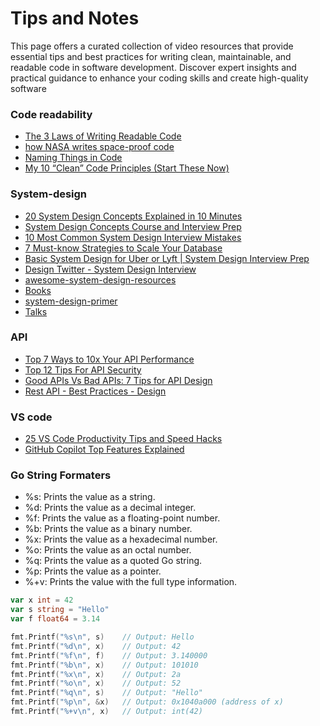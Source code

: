 # Tips and Notes


This page offers a curated collection of video resources that provide essential tips and best practices for writing 
clean, maintainable, and readable code in software development. Discover expert insights and practical guidance to 
enhance your coding skills and create high-quality software

### Code readability 
 - [The 3 Laws of Writing Readable Code](https://www.youtube.com/watch?v=-AzSRHiV9Cc)
 - [how NASA writes space-proof code](https://www.youtube.com/watch?v=GWYhtksrmhE)
 - [Naming Things in Code](https://www.youtube.com/watch?v=-J3wNP6u5YU)
 - [My 10 “Clean” Code Principles (Start These Now)](https://www.youtube.com/watch?v=wSDyiEjhp8k)


### System-design 
  - [20 System Design Concepts Explained in 10 Minutes](https://www.youtube.com/watch?v=i53Gi_K3o7I)
  - [System Design Concepts Course and Interview Prep](https://www.youtube.com/watch?v=F2FmTdLtb_4)
  - [10 Most Common System Design Interview Mistakes](https://www.youtube.com/watch?v=15sgUqScHgs)
  - [7 Must-know Strategies to Scale Your Database](https://www.youtube.com/watch?v=_1IKwnbscQU)
  - [Basic System Design for Uber or Lyft | System Design Interview Prep](https://www.youtube.com/watch?v=R_agd5qZ26Y)
  - [Design Twitter - System Design Interview](https://www.youtube.com/watch?v=o5n85GRKuzk)
  - [awesome-system-design-resources](https://github.com/ashishps1/awesome-system-design-resources/tree/main?tab=readme-ov-file)
  - [Books](https://github.com/samayun/devbooks/blob/master/Designing%20Data-Intensive%20Applications%20The%20Big%20Ideas%20Behind%20Reliable%2C%20Scalable%2C%20and%20Maintainable%20Systems%20(%20PDFDrive%20).pdf)
  - [system-design-primer](https://github.com/donnemartin/system-design-primer/blob/master/README.md)
  - [Talks](https://github.com/binhnguyennus/awesome-scalability?tab=readme-ov-file#talk)


### API  
  - [Top 7 Ways to 10x Your API Performance](https://www.youtube.com/watch?v=zvWKqUiovAM)
  - [Top 12 Tips For API Security](https://www.youtube.com/watch?v=6WZ6S-qmtqY)
  - [Good APIs Vs Bad APIs: 7 Tips for API Design](https://www.youtube.com/watch?v=_gQaygjm_hg)
  - [Rest API - Best Practices - Design](https://www.youtube.com/watch?v=1Wl-rtew1_E)


### VS code 
   - [25 VS Code Productivity Tips and Speed Hacks](https://www.youtube.com/watch?v=ifTF3ags0XI)
   - [GitHub Copilot Top Features Explained](https://www.youtube.com/watch?v=KjyMQzoJo8Y)

###  Go String Formaters
- %s: Prints the value as a string.
- %d: Prints the value as a decimal integer.
- %f: Prints the value as a floating-point number.
- %b: Prints the value as a binary number.
- %x: Prints the value as a hexadecimal number.
- %o: Prints the value as an octal number.
- %q: Prints the value as a quoted Go string.
- %p: Prints the value as a pointer.
- %+v: Prints the value with the full type information.
 ```go
var x int = 42
var s string = "Hello"
var f float64 = 3.14

fmt.Printf("%s\n", s)    // Output: Hello
fmt.Printf("%d\n", x)    // Output: 42
fmt.Printf("%f\n", f)    // Output: 3.140000
fmt.Printf("%b\n", x)    // Output: 101010
fmt.Printf("%x\n", x)    // Output: 2a
fmt.Printf("%o\n", x)    // Output: 52
fmt.Printf("%q\n", s)    // Output: "Hello"
fmt.Printf("%p\n", &x)   // Output: 0x1040a000 (address of x)
fmt.Printf("%+v\n", x)   // Output: int(42)
 ```

